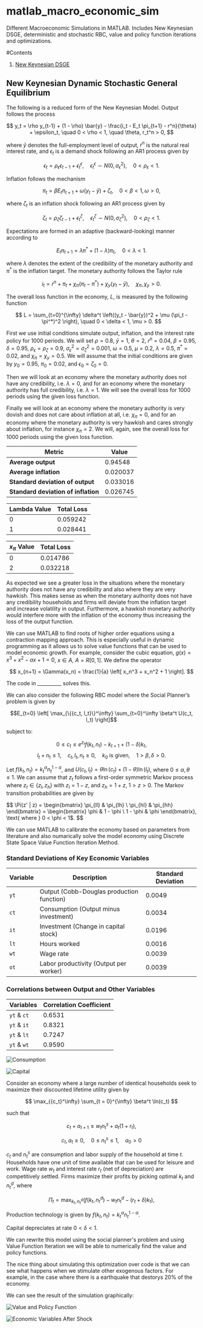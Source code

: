 # matlab_macro_economic_sim
Different Macroeconomic Simulations in MATLAB. Includes New Keynesian DSGE, deterministic and stochastic RBC, value and policy function iterations and optimizations.

#Contents
1. [New Keynesian DSGE](#dsge)

## New Keynesian Dynamic Stochastic General Equilibrium<a name = "dsge"></a>

The following is a reduced form of the New Keynesian Model. Output follows the process

$$
y_t = \rho y_{t-1} + (1 - \rho) \bar{y} - \frac{i_t - E_t \pi_{t+1} - r^n}{\theta} + \epsilon_t, \quad 0 < \rho < 1, \quad \theta, r_t^n > 0,
$$

where $\bar{y}$ denotes the full-employment level of output, $r^n$ is the natural real interest rate, and $\epsilon_t$ is a demand shock following an AR1 process given by

$$
\epsilon_t = \rho_\epsilon \epsilon_{t-1} + \epsilon_t^\epsilon, \quad \epsilon_t^\epsilon \sim N(0, \sigma_\epsilon^2), \quad 0 < \rho_\epsilon < 1.
$$

Inflation follows the mechanism

$$
\pi_t = \beta E_t \pi_{t+1} + \omega \left( y_t - \bar{y} \right) + \zeta_t, \quad 0 < \beta < 1, \omega > 0,
$$

where $\zeta_t$ is an inflation shock following an AR1 process given by

$$
\zeta_t = \rho_\zeta \zeta_{t-1} + \epsilon_t^\zeta, \quad \epsilon_t^\zeta \sim N(0, \sigma_\zeta^2), \quad 0 < \rho_\zeta < 1.
$$

Expectations are formed in an adaptive (backward-looking) manner according to

$$
E_t \pi_{t+1} = \lambda \pi^* + (1 - \lambda) \pi_t, \quad 0 < \lambda < 1.
$$

where $\lambda$ denotes the extent of the credibility of the monetary authority and $\pi^*$ is the inflation target. The monetary authority follows the Taylor rule

$$
i_t = r^n + \pi_t + \chi_\pi (\pi_t - \pi^*) + \chi_y (y_t - \bar{y}), \quad \chi_\pi, \chi_y > 0.
$$

The overall loss function in the economy, $L$, is measured by the following function

$$
L = \sum_{t=0}^{\infty} \delta^t \left((y_t - \bar{y})^2 + \mu (\pi_t - \pi^*)^2 \right), \quad 0 < \delta < 1, \mu > 0.
$$

First we use initial conditions simulate output, inflation, and the interest rate policy for 1000 periods. We will set $\rho = 0.8$, $\bar{y} = 1$, $\theta = 2$, $r^n = 0.04$, $\beta = 0.95$, $\delta = 0.95$, $\rho_\epsilon = \rho_\zeta = 0.9$, $\sigma_\epsilon^2 = \sigma_\zeta^2 = 0.001$, $\omega = 0.5$, $\mu = 0.2$, $\lambda = 0.5$, $\pi^* = 0.02$, and $\chi_\pi = \chi_y = 0.5$. We will assume that the initial conditions are given by $y_0 = 0.95$, $\pi_0 = 0.02$, and $\epsilon_0 = \zeta_0 = 0$. 

Then we will look at an economy where the monetary authority does not have any credibility, i.e. $\lambda = 0$, and for an economy where the monetary authority has full credibility, i.e. $\lambda = 1$. We will see the overall loss for 1000 periods using the given loss function.

Finally we will look at an economy where the monetary authority is very dovish and does not care about inflation at all, i.e. $\chi_\pi = 0$, and for an economy where the monetary authority is very hawkish and cares strongly about inflation, for instance $\chi_\pi = 2$. We will, again, see the overall loss for 1000 periods using the given loss function.

| Metric                            | Value      |
|-----------------------------------|------------|
| **Average output**                | 0.94548    |
| **Average inflation**             | 0.020037   |
| **Standard deviation of output**  | 0.033016   |
| **Standard deviation of inflation** | 0.026745   |

| **Lambda Value** | **Total Loss** |
|-----------------|---------------|
| 0               | 0.059242      |
| 1               | 0.028441      |

| **$x_{\pi}$ Value**  | **Total Loss** |
|----------------|---------------|
| 0              | 0.014786      |
| 2              | 0.032218      |

As expected we see a greater loss in the situations where the monetary authority does not have any credibility and also where they are very hawkish. This makes sense as when the monetary authority does not have any credibility households and firms will deviate from the inflation target and increase volatility in output. Furthermore, a hawkish monetary authority would interfere more with the inflation of the economy thus increasing the loss of the output function.

We can use MATLAB to find roots of higher order equations using a contraction mapping approach. This is especially useful in dynamic programming as it allows us to solve value functions that can be used to model economic growth. For example, consider the cubic equation, $g(x) = x^3 + x^2 - ax + 1 = 0$, $x \in A$, $A = R[0, 1]$. We define the operator

$$
x_{n+1} = \Gamma(x_n) = \frac{1}{a} \left[ x_n^3 + x_n^2 + 1 \right].
$$

The code in __________ solves this.

We can also consider the following RBC model where the Social Planner’s problem is given by

$$E_{t=0} \left[ \max_{\{{c_t, l_t}\}^\infty} \sum_{t=0}^\infty \beta^t U(c_t, l_t) \right]$$

subject to:

$$
0 \leq c_t \leq e^{z_t} f(k_t, n_t) - k_{t+1} + (1 - \delta) k_t,
$$
$$
l_t + n_t \leq 1, \quad c_t, l_t, n_t \geq 0, \quad k_0 \text{ is given}, \quad 1 > \beta, \delta > 0.
$$

Let $f(k_t, n_t) = k_t^\alpha n_t^{1-\alpha}$, and $U(c_t, l_t) = \theta \ln(c_t) + (1-\theta) \ln(l_t)$, where $0 \leq \alpha, \theta \leq 1$. We can assume that $z_t$ follows a first-order symmetric Markov process where $z_t \in \{z_l, z_h\}$ with $z_l = 1 - z$, and $z_h = 1 + z$, $1 > z > 0$. The Markov transition probabilities are given by

$$
\Pi(z' | z) = \begin{bmatrix}
\pi_{ll} & \pi_{lh} \\
\pi_{hl} & \pi_{hh}
\end{bmatrix} =
\begin{bmatrix}
\phi & 1 - \phi \\
1 - \phi & \phi
\end{bmatrix},
\text{ where } 0 < \phi < 1$.
$$

We can use MATLAB to calibrate the economy based on parameters from literature and also numarically solve the model economy using Discrete State Space Value Function Iteration Method. 

### Standard Deviations of Key Economic Variables

| Variable   | Description                                                             | Standard Deviation |
|------------|-------------------------------------------------------------------------|--------------------|
| `yt`       | Output (Cobb-Douglas production function)                               | 0.0049             |
| `ct`       | Consumption (Output minus investment)                                   | 0.0034             |
| `it`       | Investment (Change in capital stock)                                    | 0.0196             |
| `lt`       | Hours worked                                                            | 0.0016             |
| `wt`       | Wage rate                                                               | 0.0039             |
| `ot`       | Labor productivity (Output per worker)                                  | 0.0039             |

### Correlations between Output and Other Variables

| Variables   | Correlation Coefficient |
|-------------|-------------------------|
| `yt` & `ct` | 0.6531                  |
| `yt` & `it` | 0.8321                  |
| `yt` & `lt` | 0.7247                  |
| `yt` & `wt` | 0.9590                  |


![Consumption](https://github.com/oruc47/matlab_macro_economic_sim/blob/2726c3313db1537f14077c2e414047d6131e8be7/images/consumption.png)

![Capital](https://github.com/oruc47/matlab_macro_economic_sim/blob/2726c3313db1537f14077c2e414047d6131e8be7/images/capital.png)


Consider an economy where a large number of identical households seek to maximize their discounted lifetime utility given by

$$
\max_{{c_t}^\infty} \sum_{t = 0}^{\infty} \beta^t \ln(c_t)
$$

such that

$$
c_t + a_{t+1} \leq w_t n_t^s + a_t(1 + r_t),
$$

$$
c_t, a_t \geq 0, \quad 0 \leq n_t^s \leq 1, \quad a_0 > 0
$$

$c_t$ and $n_t^s$ are consumption and labor supply of the household at time $t$. Households have one unit of time available that can be used for leisure and work. Wage rate $w_t$ and interest rate $r_t$ (net of depreciation) are competitively settled. Firms maximize their profits by picking optimal $k_t$ and $n_t^d$, where

$$
\Pi_t = \max_{k_t, n_t^d} \left( f(k_t, n_t^d) - w_t n_t^d - (r_t + \delta) k_t \right),
$$

Production technology is given by $f(k_t, n_t) = k_t^\alpha n_t^{1-\alpha}$.

Capital depreciates at rate $0 < \delta < 1$. 

We can rewrite this model using the social planner's problem and using Value Function Iteration we will be able to numerically find the value and policy functions. 

The nice thing about simulating this optimization over code is that we can see what happens when we stimulate other exogenous factors. For example, in the case where there is a earthquake that destorys 20% of the economy. 

We can see the result of the simulation graphically:

![Value and Policy Function](https://github.com/oruc47/matlab_macro_economic_sim/blob/aebca08b3031f267fe47b7fb2e5b7c2284bd602e/images/vp.png)

![Economic Variables After Shock](https://github.com/oruc47/matlab_macro_economic_sim/blob/1047899bcb46f91ef777b5a2aa261d04f44df296/images/shock.png)

